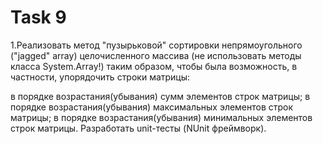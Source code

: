 # Task 9

1.Реализовать метод "пузырьковой" сортировки непрямоугольного ("jagged" array) целочисленного массива (не использовать методы класса System.Array!) таким образом, чтобы была возможность, в частности, упорядочить строки матрицы:

в порядке возрастания(убывания) сумм элементов строк матрицы;
в порядке возрастания(убывания) максимальных элементов строк матрицы;
в порядке возрастания(убывания) минимальных элементов строк матрицы. Разработать unit-тесты (NUnit фреймворк).